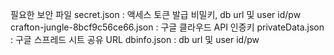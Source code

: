 필요한 보안 파일 
secret.json : 액세스 토큰 발급 비밀키, db url 및 user id/pw 
crafton-jungle-8bcf9c56ce66.json : 구글 클라우드 API 인증키
privateData.json : 구글 스프레드 시트 공유 URL
dbinfo.json : db url 및 user id/pw
